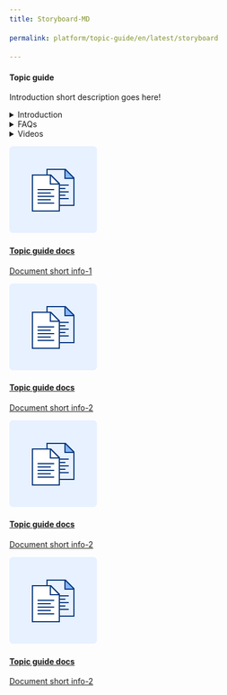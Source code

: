 ```yaml
---
title: Storyboard-MD

permalink: platform/topic-guide/en/latest/storyboard

---
```

#### Topic guide

   Introduction short description goes here!
    
<details class="introduction-video">
  <summary>Introduction
  </summary>
  
   [![Introduction alternative text goes here](../../../../images/video-icon.svg)](https://youtu.be/-RJFfV-uEFQ)

  ##### Introduction to dialog tasks
   Introduction short description goes here!

</details>

<details>
  <summary>FAQs
  </summary>

<a class="doc-link" href="https://youtu.be/-RJFfV-uEFQ">
 
  Document short info-2

</a>
  
<details class="nested-details">
  <summary>How to analyse the bot ?
  </summary>

     
- Bot description one
- Bot description two
- Bot description three



</details>

<details class="nested-details">
  <summary>Analyse bot performance?
  </summary>

     
 
 ###### Test performance
  * Testing performance software
  * Analyse the bot
</details>

</details>

<details >
  <summary>Videos
  </summary>

   <details-video>
   
   [![Introduction alternative text goes here](https://i.vimeocdn.com/video/873029368-78a366b9407757e066a37718d766be53d3cb90d7f27708590ca16a1400e95b89-d?mw=1300&mh=975&q=70)](https://player.vimeo.com/video/403530213)

  ##### Introduction to dialog tasks-1
   Introduction short description goes here!

   </details-video>

  
<details-video>

 [![Introduction alternative text goes here](../../../../images/video-icon.svg)](https://youtu.be/-RJFfV-uEFQ)

  ##### Introduction to dialog tasks-2
   Introduction short description goes here!

   </details-video>

<details-video>

  [![Introduction alternative text goes here](../../../../images/video-icon.svg)](https://youtu.be/-RJFfV-uEFQ)

  ##### Introduction to dialog tasks-3
   Introduction short description goes here!

   </details-video>

</details>

<a class="doc-link" href="https://youtu.be/-RJFfV-uEFQ">
 
 
   ![alt text](images/docIcon.svg "tets") 

 #### Topic guide docs

  Document short info-1

</a>

<a class="doc-link" href="https://youtu.be/-RJFfV-uEFQ">
 
  ![alt text](images/docIcon.svg "Title")

 #### Topic guide docs

  Document short info-2

</a>


<a class="doc-link" href="https://youtu.be/-RJFfV-uEFQ">
 
  ![alt text](images/docIcon.svg "Title")

 #### Topic guide docs

  Document short info-2

</a>



<a class="doc-link" href="https://youtu.be/-RJFfV-uEFQ">
 
  ![alt text](images/docIcon.svg "Title")

 #### Topic guide docs

  Document short info-2

</a>

